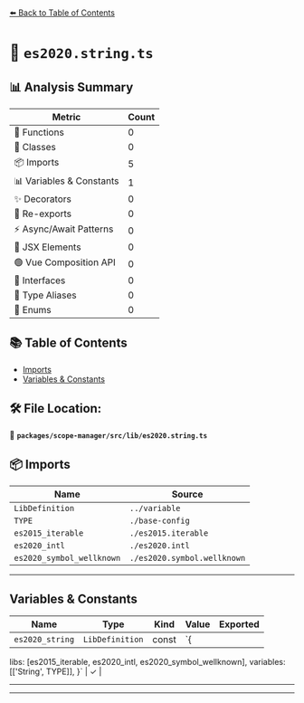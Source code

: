 [⬅️ Back to Table of Contents](../../../../index.md)

# 📄 `es2020.string.ts`

## 📊 Analysis Summary

| Metric | Count |
|--------|-------|
| 🔧 Functions | 0 |
| 🧱 Classes | 0 |
| 📦 Imports | 5 |
| 📊 Variables & Constants | 1 |
| ✨ Decorators | 0 |
| 🔄 Re-exports | 0 |
| ⚡ Async/Await Patterns | 0 |
| 💠 JSX Elements | 0 |
| 🟢 Vue Composition API | 0 |
| 📐 Interfaces | 0 |
| 📑 Type Aliases | 0 |
| 🎯 Enums | 0 |

## 📚 Table of Contents

- [Imports](#imports)
- [Variables & Constants](#variables-constants)

## 🛠️ File Location:
📂 **`packages/scope-manager/src/lib/es2020.string.ts`**

## 📦 Imports

| Name | Source |
|------|--------|
| `LibDefinition` | `../variable` |
| `TYPE` | `./base-config` |
| `es2015_iterable` | `./es2015.iterable` |
| `es2020_intl` | `./es2020.intl` |
| `es2020_symbol_wellknown` | `./es2020.symbol.wellknown` |


---

## Variables & Constants

| Name | Type | Kind | Value | Exported |
|------|------|------|-------|----------|
| `es2020_string` | `LibDefinition` | const | `{
  libs: [es2015_iterable, es2020_intl, es2020_symbol_wellknown],
  variables: [['String', TYPE]],
}` | ✓ |


---


---